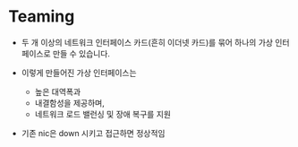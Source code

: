 # Teaming

- 두 개 이상의 네트워크 인터페이스 카드(흔히 이더넷 카드)를 묶어 하나의 가상 인터페이스로 만들 수 있습니다. 
- 이렇게 만들어진 가상 인터페이스는 
  - 높은 대역폭과 
  - 내결함성을 제공하며, 
  - 네트워크 로드 밸런싱 및 장애 복구를 지원

- 기존 nic은 down 시키고 접근하면 정상적임